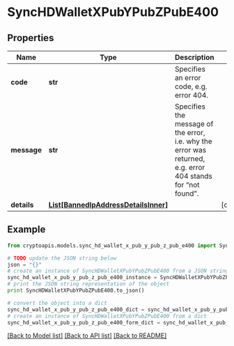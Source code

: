 # SyncHDWalletXPubYPubZPubE400


## Properties
Name | Type | Description | Notes
------------ | ------------- | ------------- | -------------
**code** | **str** | Specifies an error code, e.g. error 404. | 
**message** | **str** | Specifies the message of the error, i.e. why the error was returned, e.g. error 404 stands for “not found”. | 
**details** | [**List[BannedIpAddressDetailsInner]**](BannedIpAddressDetailsInner.md) |  | [optional] 

## Example

```python
from cryptoapis.models.sync_hd_wallet_x_pub_y_pub_z_pub_e400 import SyncHDWalletXPubYPubZPubE400

# TODO update the JSON string below
json = "{}"
# create an instance of SyncHDWalletXPubYPubZPubE400 from a JSON string
sync_hd_wallet_x_pub_y_pub_z_pub_e400_instance = SyncHDWalletXPubYPubZPubE400.from_json(json)
# print the JSON string representation of the object
print SyncHDWalletXPubYPubZPubE400.to_json()

# convert the object into a dict
sync_hd_wallet_x_pub_y_pub_z_pub_e400_dict = sync_hd_wallet_x_pub_y_pub_z_pub_e400_instance.to_dict()
# create an instance of SyncHDWalletXPubYPubZPubE400 from a dict
sync_hd_wallet_x_pub_y_pub_z_pub_e400_form_dict = sync_hd_wallet_x_pub_y_pub_z_pub_e400.from_dict(sync_hd_wallet_x_pub_y_pub_z_pub_e400_dict)
```
[[Back to Model list]](../README.md#documentation-for-models) [[Back to API list]](../README.md#documentation-for-api-endpoints) [[Back to README]](../README.md)


